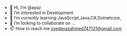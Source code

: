 - 👋 Hi, I’m @ayaz
- 👀 I’m interested in Development
- 🌱 I’m currently learning JavaScript,Java,C#,Dotnetcore,
- 💞️ I’m looking to collaborate on ...
- 📫 How to reach me syedayazahmed747121@gmail.com

<!---
syedayazahmed747121/syedayazahmed747121 is a ✨ special ✨ repository because its `README.md` (this file) appears on your GitHub profile.
You can click the Preview link to take a look at your changes.
--->
